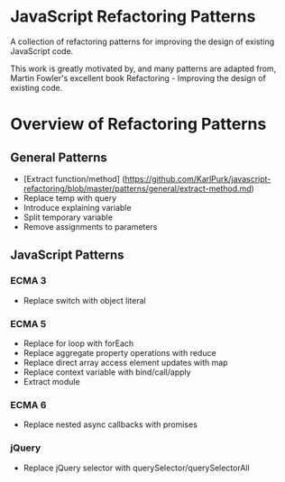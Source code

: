 JavaScript Refactoring Patterns
=======================
A collection of refactoring patterns for improving the design of existing JavaScript code.

This work is greatly motivated by, and many patterns are adapted from, Martin Fowler's excellent book Refactoring - Improving the design of existing code.

# Overview of Refactoring Patterns

## General Patterns
- [Extract function/method] (https://github.com/KarlPurk/javascript-refactoring/blob/master/patterns/general/extract-method.md)
- Replace temp with query
- Introduce explaining variable
- Split temporary variable
- Remove assignments to parameters

## JavaScript Patterns

### ECMA 3
 - Replace switch with object literal

### ECMA 5
- Replace for loop with forEach
- Replace aggregate property operations with reduce
- Replace direct array access element updates with map
- Replace context variable with bind/call/apply
- Extract module

### ECMA 6
- Replace nested async callbacks with promises

### jQuery
- Replace jQuery selector with querySelector/querySelectorAll
